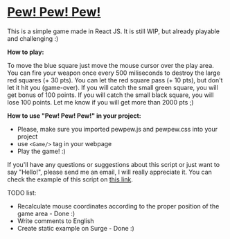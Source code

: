 # [Pew! Pew! Pew!](http://pewpew.surge.sh/)

This is a simple game made in React JS. It is still WIP, but already playable and challenging :)

**How to play:**

<p>To move the blue square just move the mouse cursor over the play area. You can fire your weapon once every 500 miliseconds to destroy the large red squares (+ 30 pts).
You can let the red square pass (+ 10 pts), but don't let it hit you (game-over). If you will catch the small green square, you will get bonus of 100 points. If you will catch the small black square, you will lose 100 points. Let me know if you will get more than 2000 pts ;)</p>

**How to use "Pew! Pew! Pew!" in your project:**

- Please, make sure you imported pewpew.js and pewpew.css into your project
- use ```<Game/>``` tag in your webpage
- Play the game! :)

If you'll have any questions or suggestions about this script or just want to say "Hello!", please send me an email, I will really appreciate it. You can check the example of this script on [this link](http://pewpew.surge.sh/).

TODO list:
 - Recalculate mouse coordinates according to the proper position of the game area - Done :)
 - Write comments to English
 - Create static example on Surge - Done :)
 





